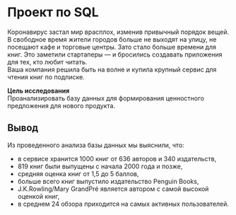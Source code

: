 # Проект по SQL

Коронавирус застал мир врасплох, изменив привычный порядок вещей. В свободное время жители городов больше не выходят на улицу, не посещают кафе и торговые центры. Зато стало больше времени для книг. Это заметили стартаперы — и бросились создавать приложения для тех, кто любит читать.
<br>Ваша компания решила быть на волне и купила крупный сервис для чтения книг по подписке.

__Цель исследования__
<br>Проанализировать базу данных для формирования ценностного предложения для нового продукта.


##

## Вывод

Из проведенного анализа базы данных мы выяснили, что:
- в сервисе хранится 1000 книг от 636 авторов и 340 издательств,
- 819 книг были выпущены с начала 2000 года и позже,
- средняя оценка книг от 1,5 до 5 баллов,
- больше всего книг выпустило издательство Penguin Books,
- J.K.Rowling/Mary GrandPré является автором с самой высокой оценкой книг,
- в среднем 24 обзора приходится на самых активных пользователей.
